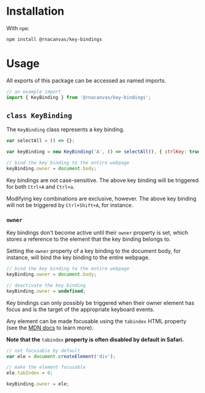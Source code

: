 # Installation

With `npm`:

```
npm install @rnacanvas/key-bindings
```

# Usage

All exports of this package can be accessed as named imports.

```javascript
// an example import
import { KeyBinding } from '@rnacanvas/key-bindings';
```

## `class KeyBinding`

The `KeyBinding` class represents a key binding.

```javascript
var selectAll = () => {};

var keyBinding = new KeyBinding('A', () => selectAll(), { ctrlKey: true });

// bind the key binding to the entire webpage
keyBinding.owner = document.body;
```

Key bindings are not case-sensitive.
The above key binding will be triggered for both `Ctrl+A` and `Ctrl+a`.

Modifying key combinations are exclusive, however.
The above key binding will not be triggered by `Ctrl+Shift+A`, for instance.

### `owner`

Key bindings don't become active until their `owner` property is set,
which stores a reference to the element that the key binding belongs to.

Setting the `owner` property of a key binding to the document body, for instance,
will bind the key binding to the entire webpage.

```javascript
// bind the key binding to the entire webpage
keyBinding.owner = document.body;

// deactivate the key binding
keyBinding.owner = undefined;
```

Key bindings can only possibly be triggered when their owner element has focus
and is the target of the appropriate keyboard events.

Any element can be made focusable using the `tabindex` HTML property
(see the [MDN docs](https://developer.mozilla.org/en-US/docs/Web/HTML/Global_attributes/tabindex) to learn more).

<b>Note that the</b> `tabindex` <b>property is often disabled by default in Safari.</b>

```javascript
// not focusable by default
var ele = document.createElement('div');

// make the element focusable
ele.tabIndex = 0;

keyBinding.owner = ele;
```
